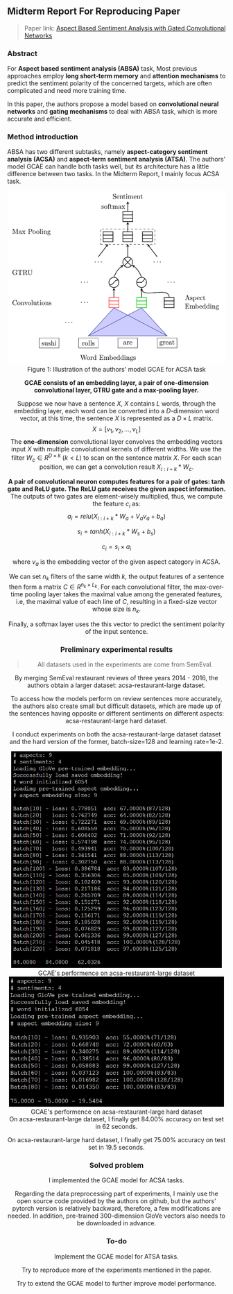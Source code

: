 ## Midterm Report For Reproducing Paper

> Paper link: [Aspect Based Sentiment Analysis with Gated Convolutional Networks ](<https://www.aclweb.org/anthology/P18-1234>)



### Abstract

For **Aspect based sentiment analysis (ABSA)** task, Most previous approaches employ **long short-term memory** and **attention mechanisms** to predict the sentiment polarity of the concerned targets, which are often complicated and need more training time. 

In this paper, the authors propose a model based on **convolutional neural networks** and **gating mechanisms** to deal with ABSA task, which is more accurate and efficient. 



### Method introduction

ABSA has two different subtasks, namely **aspect-category sentiment analysis (ACSA)** and **aspect-term sentiment analysis (ATSA)**. The authors' model GCAE can handle both tasks well, but its architecture has a little difference between two tasks. In the Midterm Report, I mainly focus ACSA task. 

<center><img src='img/1.png' height=400px><center>
<center><span>Figure 1: Illustration of the authors' model GCAE for ACSA task</span></center>

**GCAE consists of an embedding layer, a pair of one-dimension convolutional layer, GTRU gate and a max-pooling layer.** 

Suppose we now have a sentence $X$, $X$ contains $L$ words, through the embedding layer, each word can be converted into a $D$-dimension word vector, at this time, the sentence $X$ is represented as a $D\times L$ matrix.
$$
X = [v_1, v_2, ..., v_L]
$$
The **one-dimension** convolutional layer convolves the embedding vectors input $X$ with multiple convolutional kernels of different widths. We use the filter $W_c\in R^{D\times k}\ (k<L)$ to scan on the sentence matrix $X$. For each scan position, we can get a convolution result $X_{i:i+k}*W_c$. 

**A pair of convolutional neuron computes features for a pair of gates: tanh gate and ReLU gate. The ReLU gate receives the given aspect information.** The outputs of two gates are element-wisely multiplied, thus, we compute the feature $c_i$ as:
$$
a_i=relu(X_{i:i+k}*W_a+V_av_a+b_a)
$$

$$
s_i=tanh(X_{i:i+k}*W_s+b_s)
$$

$$
c_i=s_i\times a_i
$$

where $v_a$ is the embedding vector of the given aspect category in ACSA.

We can set $n_k$ filters of the same width $k$, the output features of a sentence then form a matrix $C\in R^{n_k\times L_k}$. For each convolutional filter, the max-over-time pooling layer takes the maximal value among the generated features, i.e, the maximal value of each line of $C$, resulting in a fixed-size vector whose size is $n_k$.

Finally, a softmax layer uses the this vector to predict the sentiment polarity of the input sentence.



### Preliminary experimental results

> All datasets used in the experiments are come from SemEval.

By merging SemEval restaurant reviews of three years 2014 - 2016, the authors obtain a larger dataset: acsa-restaurant-large dataset.

To access how the models perform on review sentences more accurately, the authors also create small but difficult datasets, which are made up of the sentences having opposite or different sentiments on different aspects: acsa-restaurant-large hard dataset.

I conduct experiments on both the acsa-restaurant-large dataset dataset and the hard version of the former, batch-size=128 and learning rate=1e-2.

<center><img src='img/2.png' height=500px></center>
<center><span>GCAE's performence on acsa-restaurant-large dataset</span></center>

<center><img src='img/3.png' height=300px></center>
<center><span>GCAE's performence on acsa-restaurant-large hard dataset</span></center>
On acsa-restaurant-large dataset, I finally get 84.00% accuracy on test set in 62 seconds. 

On acsa-restaurant-large hard dataset, I finally get 75.00% accuracy on test set in 19.5 seconds.



### Solved problem

I implemented the GCAE model for ACSA tasks.

Regarding the data preprocessing part of experiments, I mainly use the open source code provided by the authors on github, but the authors' pytorch version is relatively backward, therefore, a few modifications are needed. In addition, pre-trained 300-dimension GloVe vectors also needs to be downloaded in advance.



### To-do

Implement the GCAE model for ATSA tasks.

Try to reproduce more of the experiments mentioned in the paper.

Try to extend the GCAE model to further improve model performance.